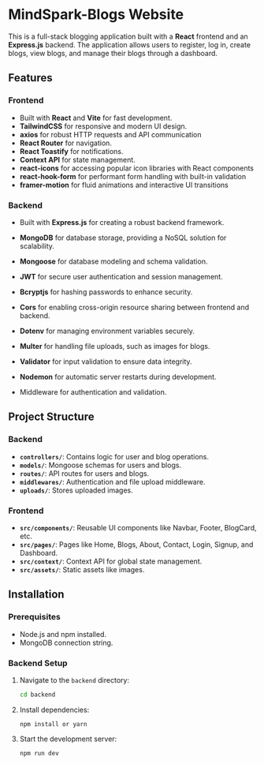 # MindSpark-Blogs Website

This is a full-stack blogging application built with a **React** frontend and an **Express.js** backend. The application allows users to register, log in, create blogs, view blogs, and manage their blogs through a dashboard.

## Features

### Frontend

- Built with **React** and **Vite** for fast development.
- **TailwindCSS** for responsive and modern UI design.
- **axios** for robust HTTP requests and API communication
- **React Router** for navigation.
- **React Toastify** for notifications.
- **Context API** for state management.
- **react-icons** for accessing popular icon libraries with React components
- **react-hook-form** for performant form handling with built-in validation
- **framer-motion** for fluid animations and interactive UI transitions

### Backend

- Built with **Express.js** for creating a robust backend framework.
- **MongoDB** for database storage, providing a NoSQL solution for scalability.
- **Mongoose** for database modeling and schema validation.
- **JWT** for secure user authentication and session management.
- **Bcryptjs** for hashing passwords to enhance security.
- **Cors** for enabling cross-origin resource sharing between frontend and backend.
- **Dotenv** for managing environment variables securely.
- **Multer** for handling file uploads, such as images for blogs.
- **Validator** for input validation to ensure data integrity.
- **Nodemon** for automatic server restarts during development.

- Middleware for authentication and validation.

## Project Structure

### Backend

- **`controllers/`**: Contains logic for user and blog operations.
- **`models/`**: Mongoose schemas for users and blogs.
- **`routes/`**: API routes for users and blogs.
- **`middlewares/`**: Authentication and file upload middleware.
- **`uploads/`**: Stores uploaded images.

### Frontend

- **`src/components/`**: Reusable UI components like Navbar, Footer, BlogCard, etc.
- **`src/pages/`**: Pages like Home, Blogs, About, Contact, Login, Signup, and Dashboard.
- **`src/context/`**: Context API for global state management.
- **`src/assets/`**: Static assets like images.

## Installation

### Prerequisites

- Node.js and npm installed.
- MongoDB connection string.

### Backend Setup

1. Navigate to the `backend` directory:
   ```bash
   cd backend
   ```
2. Install dependencies:
   ```
   npm install or yarn
   ```
3. Start the development server:
   ```
   npm run dev
   ```
